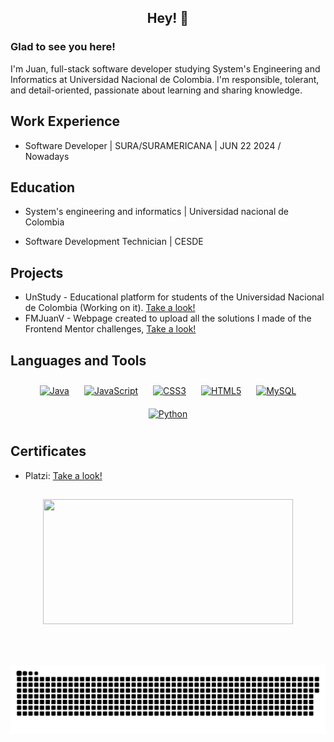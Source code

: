 ## <div align="center">Hey! 👋</div>  
  



### Glad to see you here!  
I'm Juan, full-stack software developer studying System's Engineering and Informatics at Universidad Nacional de Colombia. I'm responsible, tolerant, and detail-oriented, passionate about learning and sharing knowledge.    

## Work Experience  
- Software Developer | SURA/SURAMERICANA | JUN 22 2024 / Nowadays

## Education  
- System's engineering and informatics | Universidad nacional de Colombia 

- Software Development Technician | CESDE

## Projects
- UnStudy - Educational platform for students of the Universidad Nacional de Colombia (Working on it). [Take a look!](https://unstudy.netlify.app/)
- FMJuanV - Webpage created to upload all the solutions I made of the Frontend Mentor challenges, [Take a look!](https://fmjuanv.netlify.app/)

 


## Languages and Tools  
<div align="center">  
<a href="https://www.java.com/" target="_blank"><img style="margin: 10px" src="https://profilinator.rishav.dev/skills-assets/java-original-wordmark.svg" alt="Java" height="50" /></a>  
<a href="https://www.javascript.com/" target="_blank"><img style="margin: 10px" src="https://profilinator.rishav.dev/skills-assets/javascript-original.svg" alt="JavaScript" height="50" /></a>  
<a href="https://www.w3schools.com/css/" target="_blank"><img style="margin: 10px" src="https://profilinator.rishav.dev/skills-assets/css3-original-wordmark.svg" alt="CSS3" height="50" /></a>  
<a href="https://en.wikipedia.org/wiki/HTML5" target="_blank"><img style="margin: 10px" src="https://profilinator.rishav.dev/skills-assets/html5-original-wordmark.svg" alt="HTML5" height="50" /></a>  
<a href="https://www.mysql.com/" target="_blank"><img style="margin: 10px" src="https://profilinator.rishav.dev/skills-assets/mysql-original-wordmark.svg" alt="MySQL" height="50" /></a>  
<a href="https://www.python.org/" target="_blank"><img style="margin: 10px" src="https://profilinator.rishav.dev/skills-assets/python-original.svg" alt="Python" height="50" /></a>  
</div>

## Certificates  
- Platzi: [Take a look!](https://drive.google.com/drive/folders/1HLDrQTFnEyAUVLwvQQl_eY138ILmCu2x?usp=sharing)
  <br/>



##
<p align="center">
  <img width="400" height="200" src="https://github-readme-stats.vercel.app/api/top-langs/?username=JuanTobonV&size_weight=0.0005&count_weight=0.3&layout=compact&theme=vision-friendly-dark">
</p>

<br/>  


<div id="header" align="center">
  <img src="https://komarev.com/ghpvc/?username=JuanTobonV&style=for-the-badge&color=orange" alt=""/>
</div>

<p align="center">
 <img width="1000" src="assets/github-snake.svg" alt="snake"/>
</p>

  

<br/>  


<br />

